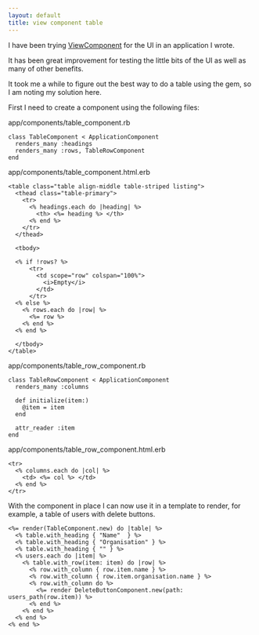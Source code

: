 ```yaml
---
layout: default
title: view component table
---
```

I have been trying [ViewComponent](https://viewcomponent.org/) for the UI in an application I wrote.

It has been great improvement for testing the little bits of the UI as well as many of other benefits.

It took me a while to figure out the best way to do a table using the gem, so I am noting my solution here.

First I need to create a component using the following files:

app/components/table_component.rb
```
class TableComponent < ApplicationComponent
  renders_many :headings
  renders_many :rows, TableRowComponent
end
```

app/components/table_component.html.erb
```
<table class="table align-middle table-striped listing">
  <thead class="table-primary">
    <tr>
      <% headings.each do |heading| %>
        <th> <%= heading %> </th>
      <% end %>
    </tr>
  </thead>

  <tbody>

  <% if !rows? %>
      <tr>
        <td scope="row" colspan="100%">
          <i>Empty</i>
        </td>
      </tr>
  <% else %>
    <% rows.each do |row| %>
      <%= row %>
    <% end %>
  <% end %>

  </tbody>
</table>
```

app/components/table_row_component.rb
```
class TableRowComponent < ApplicationComponent
  renders_many :columns

  def initialize(item:)
    @item = item
  end

  attr_reader :item
end
```

app/components/table_row_component.html.erb
```
<tr>
  <% columns.each do |col| %>
    <td> <%= col %> </td>
  <% end %>
</tr>
```


With the component in place I can now use it in a template to render, for example, a table of users with delete buttons.

```
<%= render(TableComponent.new) do |table| %>
  <% table.with_heading { "Name"  } %>
  <% table.with_heading { "Organisation" } %>
  <% table.with_heading { "" } %>
  <% users.each do |item| %>
    <% table.with_row(item: item) do |row| %>
      <% row.with_column { row.item.name } %>
      <% row.with_column { row.item.organisation.name } %>
      <% row.with_column do %>
        <%= render DeleteButtonComponent.new(path: users_path(row.item)) %>
      <% end %>
    <% end %>
  <% end %>
<% end %>
```
